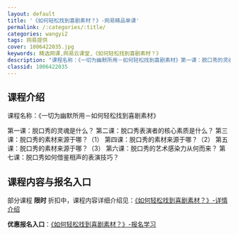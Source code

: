 ```yaml
---
layout: default
title: '《如何轻松找到喜剧素材？》-网易精品单课'
permalink: /:categories/:title/
categories: wangyi2
tags: 网易提供
cover: 1006422035.jpg
keywords: 精选网课,网易云课堂,《如何轻松找到喜剧素材？》
description: "课程名称：《一切为幽默所用－如何轻松找到喜剧素材》第一课：脱口秀的灵魂是什么？第二课：脱口秀表演者的核心素质是什么？第三课：脱口秀的素材来源于哪？（1）第四课：脱口秀的素材来源于哪？（2）第"
classid: 1006422035
---
```


## 课程介绍

课程名称：《一切为幽默所用－如何轻松找到喜剧素材》

第一课：脱口秀的灵魂是什么？
第二课：脱口秀表演者的核心素质是什么？
第三课：脱口秀的素材来源于哪？（1）
第四课：脱口秀的素材来源于哪？（2）
第五课：脱口秀的素材来源于哪？（3）
第六课：脱口秀的艺术感染力从何而来？
第七课：脱口秀如何借鉴相声的表演技巧？

## 课程内容与报名入口

部分课程 **限时** 折扣中，课程内容详细介绍见：[《如何轻松找到喜剧素材？》-详情介绍](https://study.163.com/course/introduction/1006422035.htm?share=1&shareId=1025206652&utm_campaign=share&utm_medium=iphoneShare&utm_source=&utm_u=1025206652)

**优惠报名入口**：[《如何轻松找到喜剧素材？》-报名学习](https://study.163.com/course/introduction/1006422035.htm?share=1&shareId=1025206652&utm_campaign=share&utm_medium=iphoneShare&utm_source=&utm_u=1025206652)

